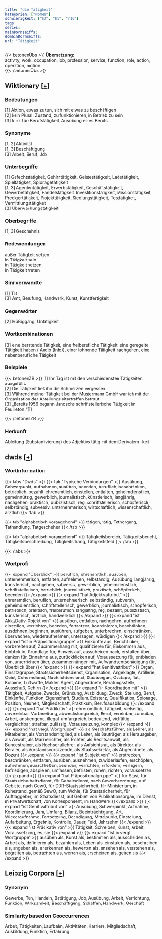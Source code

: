 ```yaml
---
title: "die Tätigkeit"
kategorien: ["Nomen"]
schwierigkeit: ["k3", "h5", "r10"]
tags:
series:
mainDornseiffs:
domainDornseiffs:
url: "Tätigkeit"
---
```


{{< betonenÜbs >}}
**Übersetzung:**  
activity, work, occupation, job, profession, service, function, role, action, operation, motion  
{{< /betonenÜbs >}}

## Wiktionary [[+](https://de.wiktionary.org/wiki/Tätigkeit)]

### Bedeutungen
[1] Aktion, etwas zu tun, sich mit etwas zu beschäftigen  
[2] kein Plural: Zustand, zu funktionieren, in Betrieb zu sein  
[3] kurz für: Berufstätigkeit, Ausübung eines Berufs  

### Synonyme
[1, 2] Aktivität  
[1, 3] Beschäftigung  
[3] Arbeit, Beruf, Job  

### Unterbegriffe
[1] Gefechtstätigkeit, Gehirntätigkeit, Geistestätigkeit, Ladetätigkeit, Spieltätigkeit, Spionagetätigkeit  
[1, 3] Agententätigkeit, Erwerbstätigkeit, Geschäftstätigkeit, Gewerbetätigkeit, Handelstätigkeit, Investitionstätigkeit, Missionstätigkeit, Predigertätigkeit, Projekttätigkeit, Siedlungstätigkeit, Testtätigkeit, Vermittlungstätigkeit  
[2] Überwachungstätigkeit  

### Oberbegriffe
[1, 3] Geschehnis  

### Redewendungen
außer Tätigkeit setzen  
in Tätigkeit sein  
in Tätigkeit setzen  
in Tätigkeit treten  

### Sinnverwandte
[1] Tat  
[3] Amt, Berufung, Handwerk, Kunst, Kunstfertigkeit  

### Gegenwörter
[2] Müßiggang, Untätigkeit  

### Wortkombinationen
[3] eine beratende Tätigkeit, eine freiberufliche Tätigkeit, eine geregelte Tätigkeit haben ( Audio (Info)), einer lohnende Tätigkeit nachgehen, eine nebenberufliche Tätigkeit  

### Beispiele
{{< betonenZB >}}
[1] Ihr Tag ist mit den verschiedensten Tätigkeiten ausgefüllt.  
[2] Die Tätigkeit ließ ihn die Schmerzen vergessen.  
[3] Während meiner Tätigkeit bei der Mustermann GmbH war ich mit der Organisation der Abteilungsleitertreffen betraut.  
[3] „Bereits 1956 begann Janoschs schriftstellerische Tätigkeit im Feuilleton.“[1]  

{{< /betonenZB >}}
### Herkunft
Ableitung (Substantivierung) des Adjektivs tätig mit dem Derivatem -keit  



## dwds [[+](https://www.dwds.de/wb/Tätigkeit)]

### Wortinformation
{{< tabs "Dwds" >}}
{{< tab "Typische Verbindungen" >}}
Ausübung, Schwerpunkt, aufnehmen, ausüben, beenden, beruflich, beschränken, betrieblich, bezahlt, ehrenamtlich, einstellen, entfalten, geheimdienstlich, gemeinnützig, gewerblich, journalistisch, künstlerisch, langjährig, nachgehen, praktisch, publizistisch, reg, schriftstellerisch, schöpferisch, selbständig, subversiv, unternehmerisch, wirtschaftlich, wissenschaftlich, ärztlich
{{< /tab >}}

{{< tab "alphabetisch vorangehend" >}}
tätigen, tätig, Tathergang, Tathandlung, Tatgeschehen
{{< /tab >}}

{{< tab "alphabetisch vorangehend" >}}
Tätigkeitsbereich, Tätigkeitsbericht, Tätigkeitsbeschreibung, Tätigkeitsdrang, Tätigkeitsfeld
{{< /tab >}}

{{< /tabs >}}

### Wortprofil
{{< expand "Überblick" >}} beruflich, ehrenamtlich, ausüben, unternehmerisch, entfalten, aufnehmen, selbständig, Ausübung, langjährig, künstlerisch, nachgehen, subversiv, gewerblich, geheimdienstlich, schriftstellerisch, betrieblich, journalistisch, praktisch, schöpferisch, beenden {{< /expand >}}
{{< expand "hat Adjektivattribut" >}} ehrenamtlich, beruflich, unternehmerisch, selbständig, subversiv, geheimdienstlich, schriftstellerisch, gewerblich, journalistisch, schöpferisch, betrieblich, praktisch, freiberuflich, langjährig, reg, bezahlt, publizistisch, künstlerisch, ärztlich, handwerklich {{< /expand >}}
{{< expand "ist Akk./Dativ-Objekt von" >}} ausüben, entfalten, nachgehen, aufnehmen, einstellen, verrichten, beenden, fortsetzen, koordinieren, beschränken, ausdehnen, beginnen, ausführen, aufgeben, unterbrechen, einschränken, überwachen, wiederaufnehmen, untersagen, würdigen {{< /expand >}}
{{< expand "ist in Präpositionalgruppe" >}} Einkünfte aus, Bericht über, vorbereiten auf, Zusammenhang mit, qualifizieren für, Einkommen aus, Einblick in, Grundlage für, Hinweis auf, ausscheiden nach, erstatten über, danken für, Einnahme aus, zurückblicken auf, Voraussetzung für, entbinden von, unterrichten über, zusammenhängen mit, Aufwandsentschädigung für, Überblick über {{< /expand >}}
{{< expand "hat Genitivattribut" >}} Organ, Einsatzgruppe, Staatssicherheitsdienst, Organisation, Angeklagte, Artillerie, Geist, Geheimdienst, Nachrichtendienst, Staatsorgan, Gestapo, Rat, Kolonne, Luftwaffe, Makler, Agent, Abgeordnete, Beratungsstelle, Ausschuß, Gehirn {{< /expand >}}
{{< expand "in Koordination mit" >}} Tätigkeit, Aufgabe, Zwecke, Gründung, Ausbildung, Zweck, Stellung, Beruf, Einkünfte, Funktion, Eigenschaft, Studium, Existenz, Qualifikation, Spionage, Position, Neuheit, Mitgliedschaft, Praktikum, Berufsausbildung {{< /expand >}}
{{< expand "hat Prädikativ" >}} ehrenamtlich, Tätigkeit, vielseitig, unvereinbar, Vorbereitung, abwechslungsreich, Beruf, vereinbar, zumutbar, Arbeit, anstrengend, illegal, umfangreich, bedeutend, vielfältig, vergleichbar, strafbar, zulässig, Voraussetzung, komplex {{< /expand >}}
{{< expand "hat vergl. Wortgruppe" >}} als Geschäftsführer, als Lehrer, als Mitarbeiter, als Vorstandsmitglied, als Leiter, als Bauträger, als Herausgeber, als Anwalt, als Marinerichter, als Richter, als Rechtsanwalt, als Bundestrainer, als Hochschullehrer, als Aufsichtsrat, als Direktor, als Berater, als Vorstandsvorsitzende, als Staatssekretär, als Abgeordnete, als Dozent {{< /expand >}}
{{< expand "ist Subjekt von" >}} erstrecken, beschränken, entfalten, ausüben, ausnehmen, zuwiderlaufen, erschöpfen, aufnehmen, ausschließen, beenden, verrichten, erfordern, verlagern, befriedigen, abspielen, umfassen, befristen, ruhen, richten, voraussetzen {{< /expand >}}
{{< expand "hat Präpositionalgruppe" >}} für Stasi, für Staatssicherheitsdienst, für Geheimdienst, nach Gewerbeordnung, auf Gebiete, nach GewO, für DDR-Staatssicherheit, für Ministerium, in Ruhestand, gemäß GewO, zum Wohle, für Staatssicherheit, für Auftraggeber, im Staatsdienst, auf Gebiet, von Publikationsorgan, im Dienst, in Privatwirtschaft, von Korrespondent, im Handwerk {{< /expand >}}
{{< expand "ist Genitivattribut von" >}} Ausübung, Schwerpunkt, Aufnahme, Koordinierung, Jahr, Umfang, Bilanz, Beeinträchtigung, Art, Wiederaufnahme, Fortsetzung, Beendigung, Mittelpunkt, Einstellung, Aufarbeitung, Ergebnis, Kontrolle, Dauer, Feld, Jahrzehnt {{< /expand >}}
{{< expand "ist Prädikativ von" >}} Tätigkeit, Schreiben, Kunst, Arbeit, Voraussetzung, es, sie {{< /expand >}}
{{< expand "ist in vergl. Wortgruppe" >}} ausüben als, Kunst als, bestimmen als, ausscheiden als, Arbeit als, definieren als, bezahlen als, Leben als, einstufen als, beschreiben als, angeben als, anerkennen als, bewerten als, ansehen als, verstehen als, begreifen als, betrachten als, werten als, erscheinen als, gelten als {{< /expand >}}

## Leipzig Corpora [[+](https://corpora.uni-leipzig.de/en/res?word=Tätigkeit&corpusId=deu_newscrawl-public_2018)]


### Synonym
Gewerbe, Tun, Handeln, Betätigung, Job, Ausübung, Arbeit, Verrichtung, Funktion, Wirksamkeit, Beschäftigung, Schaffen, Handwerk, Geschäft


### Similarity based on Cooccurrences
Arbeit, Tätigkeiten, Laufbahn, Aktivitäten, Karriere, Mitgliedschaft, Ausbildung, Funktion, Erfahrung

